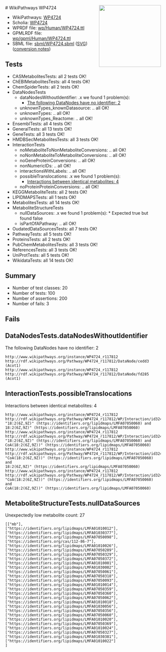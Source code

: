 <img style="float: right; width: 200px" src="../logo.png" />
# WikiPathways WP4724

* WikiPathways: [WP4724](https://identifiers.org/wikipathways:WP4724)
* Scholia: [WP4724](https://scholia.toolforge.org/wikipathways/WP4724)
* WPRDF file: [wp/Human/WP4724.ttl](../wp/Human/WP4724.ttl)
* GPMLRDF file: [wp/gpml/Human/WP4724.ttl](../wp/gpml/Human/WP4724.ttl)
* SBML file: [sbml/WP4724.sbml](../sbml/WP4724.sbml) ([SVG](../sbml/WP4724.svg)) ([conversion notes](../sbml/WP4724.txt))

## Tests
* CASMetabolitesTests: all 2 tests OK!
* ChEBIMetabolitesTests: all 4 tests OK!
* ChemSpiderTests: all 2 tests OK!
* DataNodesTests
    * dataNodesWithoutIdentifier: .x we found 1 problem(s):
        * [The following DataNodes have no identifier: 2](#d2d32fa1)
    * unknownTypes_knownDatasource: .. all OK!
    * unknownTypes: .. all OK!
    * unknownTypes_Reactome: .. all OK!
* EnsemblTests: all 4 tests OK!
* GeneralTests: all 13 tests OK!
* GeneTests: all 3 tests OK!
* HMDBSecMetabolitesTests: all 3 tests OK!
* InteractionTests
    * noMetaboliteToNonMetaboliteConversions: .. all OK!
    * noNonMetaboliteToMetaboliteConversions: .. all OK!
    * noGeneProteinConversions: .. all OK!
    * nonNumericIDs: .. all OK!
    * interactionsWithLabels: .. all OK!
    * possibleTranslocations: .x we found 1 problem(s):
        * [Interactions between identical metabolites: 4](#d59038c7)
    * noProteinProteinConversions: .. all OK!
* KEGGMetaboliteTests: all 2 tests OK!
* LIPIDMAPSTests: all 1 tests OK!
* MetabolitesTests: all 14 tests OK!
* MetaboliteStructureTests
    * nullDataSources: .x we found 1 problem(s):
            * Expected true but found false
    * isPartOfAPathway: .. all OK!
* OudatedDataSourcesTests: all 7 tests OK!
* PathwayTests: all 5 tests OK!
* ProteinsTests: all 2 tests OK!
* PubChemMetabolitesTests: all 3 tests OK!
* ReferencesTests: all 3 tests OK!
* UniProtTests: all 5 tests OK!
* WikidataTests: all 14 tests OK!


## Summary

* Number of test classes: 20
* Number of tests: 100
* Number of assertions: 200
* Number of fails: 3

## Fails

<a name="d2d32fa1" />

## DataNodesTests.dataNodesWithoutIdentifier

The following DataNodes have no identifier: 2
```
http://www.wikipathways.org/instance/WP4724_r117812 http://rdf.wikipathways.org/Pathway/WP4724_r117812/DataNode/cedd3 (Acot1)
http://www.wikipathways.org/instance/WP4724_r117812 http://rdf.wikipathways.org/Pathway/WP4724_r117812/DataNode/fd285 (Acot1)
```

<a name="d59038c7" />

## InteractionTests.possibleTranslocations

Interactions between identical metabolites: 4
```
http://www.wikipathways.org/instance/WP4724_r117812 http://rdf.wikipathways.org/Pathway/WP4724_r117812/WP/Interaction/id324dad5c "18:2(6Z,9Z)" (https://identifiers.org/lipidmaps/LMFA07050060) and 
18:2(6Z,9Z)" (https://identifiers.org/lipidmaps/LMFA07050060)
http://www.wikipathways.org/instance/WP4724_r117812 http://rdf.wikipathways.org/Pathway/WP4724_r117812/WP/Interaction/id324dad5c "18:2(6Z,9Z)" (https://identifiers.org/lipidmaps/LMFA07050060) and 
CoA(18:2(6Z,9Z))" (https://identifiers.org/lipidmaps/LMFA07050060)
http://www.wikipathways.org/instance/WP4724_r117812 http://rdf.wikipathways.org/Pathway/WP4724_r117812/WP/Interaction/id324dad5c "CoA(18:2(6Z,9Z))" (https://identifiers.org/lipidmaps/LMFA07050060) and 
18:2(6Z,9Z)" (https://identifiers.org/lipidmaps/LMFA07050060)
http://www.wikipathways.org/instance/WP4724_r117812 http://rdf.wikipathways.org/Pathway/WP4724_r117812/WP/Interaction/id324dad5c "CoA(18:2(6Z,9Z))" (https://identifiers.org/lipidmaps/LMFA07050060) and 
CoA(18:2(6Z,9Z))" (https://identifiers.org/lipidmaps/LMFA07050060)
```

<a name="919041af" />

## MetaboliteStructureTests.nullDataSources

Unexpectedly low metabolite count: 27
```
[["mb"],
["https://identifiers.org/lipidmaps/LMFA01010012"],
["https://identifiers.org/lipidmaps/LMFA01030377"],
["https://identifiers.org/lipidmaps/LMFA07050098"],
["https://identifiers.org/cas/112-86-7"],
["https://identifiers.org/lipidmaps/LMFA01010026"],
["https://identifiers.org/lipidmaps/LMFA07050289"],
["https://identifiers.org/lipidmaps/LMFA07050329"],
["https://identifiers.org/lipidmaps/LMFA07050372"],
["https://identifiers.org/lipidmaps/LMFA01010001"],
["https://identifiers.org/lipidmaps/LMFA01030002"],
["https://identifiers.org/lipidmaps/LMFA07050061"],
["https://identifiers.org/lipidmaps/LMFA07050318"],
["https://identifiers.org/lipidmaps/LMFA07050093"],
["https://identifiers.org/lipidmaps/LMFA01010014"],
["https://identifiers.org/lipidmaps/LMFA07050359"],
["https://identifiers.org/lipidmaps/LMFA07050360"],
["https://identifiers.org/lipidmaps/LMFA07050062"],
["https://identifiers.org/lipidmaps/LMFA01010018"],
["https://identifiers.org/lipidmaps/LMFA01030056"],
["https://identifiers.org/lipidmaps/LMFA07050356"],
["https://identifiers.org/lipidmaps/LMFA07050060"],
["https://identifiers.org/lipidmaps/LMFA01010020"],
["https://identifiers.org/lipidmaps/LMFA07050369"],
["https://identifiers.org/lipidmaps/LMFA01010024"],
["https://identifiers.org/lipidmaps/LMFA07050327"],
["https://identifiers.org/lipidmaps/LMFA01030381"],
["https://identifiers.org/lipidmaps/LMFA01010022"]
]
```

